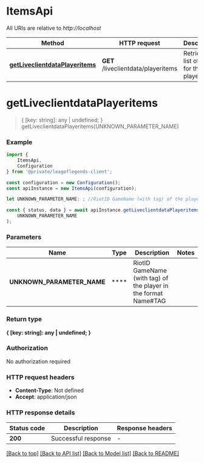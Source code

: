 # ItemsApi

All URIs are relative to *http://localhost*

|Method | HTTP request | Description|
|------------- | ------------- | -------------|
|[**getLiveclientdataPlayeritems**](#getliveclientdataplayeritems) | **GET** /liveclientdata/playeritems | Retrieve the list of items for the player|

# **getLiveclientdataPlayeritems**
> { [key: string]: any | undefined; } getLiveclientdataPlayeritems(UNKNOWN_PARAMETER_NAME)


### Example

```typescript
import {
    ItemsApi,
    Configuration
} from '@private/leagoflegends-client';

const configuration = new Configuration();
const apiInstance = new ItemsApi(configuration);

let UNKNOWN_PARAMETER_NAME: ; //RiotID GameName (with tag) of the player in the format Name#TAG

const { status, data } = await apiInstance.getLiveclientdataPlayeritems(
    UNKNOWN_PARAMETER_NAME
);
```

### Parameters

|Name | Type | Description  | Notes|
|------------- | ------------- | ------------- | -------------|
| **UNKNOWN_PARAMETER_NAME** | ****| RiotID GameName (with tag) of the player in the format Name#TAG | |


### Return type

**{ [key: string]: any | undefined; }**

### Authorization

No authorization required

### HTTP request headers

 - **Content-Type**: Not defined
 - **Accept**: application/json


### HTTP response details
| Status code | Description | Response headers |
|-------------|-------------|------------------|
|**200** | Successful response |  -  |

[[Back to top]](#) [[Back to API list]](../README.md#documentation-for-api-endpoints) [[Back to Model list]](../README.md#documentation-for-models) [[Back to README]](../README.md)

